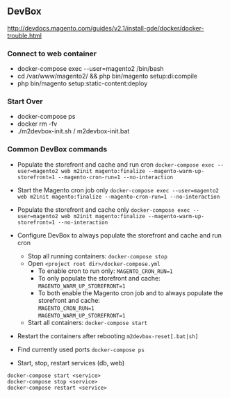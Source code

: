 ## DevBox
http://devdocs.magento.com/guides/v2.1/install-gde/docker/docker-trouble.html


### Connect to web container
- docker-compose exec --user=magento2 <service> /bin/bash
- cd /var/www/magento2/ && php bin/magento setup:di:compile
- php bin/magento setup:static-content:deploy


### Start Over
- docker-compose ps
- docker rm -fv <service>
- ./m2devbox-init.sh  / m2devbox-init.bat


### Common DevBox commands
- Populate the storefront and cache and run cron
`docker-compose exec --user=magento2 web m2init magento:finalize --magento-warm-up-storefront=1 --magento-cron-run=1 --no-interaction`

- Start the Magento cron job only
`docker-compose exec --user=magento2 web m2init magento:finalize --magento-cron-run=1 --no-interaction`

- Populate the storefront and cache only
`docker-compose exec --user=magento2 web m2init magento:finalize --magento-warm-up-storefront=1 --no-interaction`

- Configure DevBox to always populate the storefront and cache and run cron
  * Stop all running containers: `docker-compose stop`
  * Open `<project root dir>/docker-compose.yml`
    * To enable cron to run only: `MAGENTO_CRON_RUN=1`
    * To only populate the storefront and cache: `MAGENTO_WARM_UP_STOREFRONT=1`
    * To both enable the Magento cron job and to always populate the storefront and cache:   
      `MAGENTO_CRON_RUN=1`  
      `MAGENTO_WARM_UP_STOREFRONT=1`
  * Start all containers: `docker-compose start`

- Restart the containers after rebooting
`m2devbox-reset[.bat|sh]`

- Find currently used ports
`docker-compose ps`

- Start, stop, restart services (db, web)
```
docker-compose start <service>
docker-compose stop <service>
docker-compose restart <service>
```
